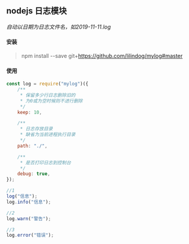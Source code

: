 ## nodejs 日志模块

*自动以日期为日志文件名，如2019-11-11.log*

#### 安装

>npm install --save git+https://github.com/lilindog/mylog#master

#### 使用
```js
const log = require("mylog")({
    /**
     * 保留多少行日志删除旧的
     * 为0或为空时候则不进行删除 
     */
    keep: 10, 

    /**
     * 日志存放目录
     * 缺省为当前进程执行目录 
     */
    path: "./",

    /**
     * 是否打印日志到控制台
     */
    debug: true,
});

//1
log("信息");
log.info("信息");

//2
log.warn("警告");

//3
log.error("错误");
```